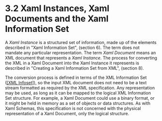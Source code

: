 <html dir="LTR" xmlns:mshelp="http://msdn.microsoft.com/mshelp" xmlns:ddue="http://ddue.schemas.microsoft.com/authoring/2003/5" xmlns:xlink="http://www.w3.org/1999/xlink" xmlns:tool="http://www.microsoft.com/tooltip"><body><input type="hidden" id="userDataCache" class="userDataStyle"><input type="hidden" id="hiddenScrollOffset"><img id="dropDownImage" style="display:none; height:0; width:0;" src="../local/drpdown.gif"><img id="dropDownHoverImage" style="display:none; height:0; width:0;" src="../local/drpdown_orange.gif"><img id="collapseImage" style="display:none; height:0; width:0;" src="../local/collapse.gif"><img id="expandImage" style="display:none; height:0; width:0;" src="../local/exp.gif"><img id="collapseAllImage" style="display:none; height:0; width:0;" src="../local/collall.gif"><img id="expandAllImage" style="display:none; height:0; width:0;" src="../local/expall.gif"><img id="copyImage" style="display:none; height:0; width:0;" src="../local/copycode.gif"><img id="copyHoverImage" style="display:none; height:0; width:0;" src="../local/copycodeHighlight.gif"><div id="header"><h1 class="heading">3.2 Xaml Instances, Xaml Documents and the Xaml Information Set</h1></div><div id="mainSection"><div id="mainBody"><div id="allHistory" class="saveHistory" onsave="saveAll()" onload="loadAll()"></div>




<p xmlns:wsd="http://wsdev.schemas.microsoft.com/authoring/2008/2" xmlns:msxsl="urn:schemas-microsoft-com:xslt" xmlns:script="urn:script" xmlns:build="urn:build">
<div id="sectionSection0" class="section" name="collapseableSection"><content xmlns="http://ddue.schemas.microsoft.com/authoring/2003/5" xmlns:wsd="http://wsdev.schemas.microsoft.com/authoring/2008/2" xmlns:msxsl="urn:schemas-microsoft-com:xslt" xmlns:script="urn:script" xmlns:build="urn:build">
				</content></div><div id="sectionSection1" class="section" name="collapseableSection"><content xmlns="http://ddue.schemas.microsoft.com/authoring/2003/5" xmlns:wsd="http://wsdev.schemas.microsoft.com/authoring/2008/2" xmlns:msxsl="urn:schemas-microsoft-com:xslt" xmlns:script="urn:script" xmlns:build="urn:build">
					<p xmlns="">A <i>Xaml Instance</i> is a structured set of information, made up of the elements described in <mshelp:link keywords="777958b9-a118-4747-94cf-6f138abc56ef" tabindex="0">"Xaml Information Set", (section </mshelp:link><mshelp:link keywords="777958b9-a118-4747-94cf-6f138abc56ef" tabindex="0">6</mshelp:link><mshelp:link keywords="777958b9-a118-4747-94cf-6f138abc56ef" tabindex="0">)</mshelp:link>. The term does not mandate any particular representation. The term <i>Xaml Document</i> means an XML document that represents a <i>Xaml Instance</i>. The process for converting the XML in a Xaml Document into the Xaml Instance it represents is described in <mshelp:link keywords="7f981ea2-e0b7-494a-9932-ff8181f0311e" tabindex="0">"Creating a Xaml Information Set from XML", (section </mshelp:link><mshelp:link keywords="7f981ea2-e0b7-494a-9932-ff8181f0311e" tabindex="0">8</mshelp:link><mshelp:link keywords="7f981ea2-e0b7-494a-9932-ff8181f0311e" tabindex="0">)</mshelp:link>.</p>
					<p xmlns="">The conversion process is defined in terms of the XML Information Set (<a href="http://go.microsoft.com/fwlink/?LinkId=95109" alt="" target="_blank"><linktext xmlns="http://ddue.schemas.microsoft.com/authoring/2003/5">[XML Infoset]</linktext></a>), so the input XML document does not need to be a text stream formatted as required by the XML specification. Any representation may be used, as long as it can be mapped to the logical XML Information Set structure. For example, a Xaml Document could use a binary format, or it might be held in memory as a set of objects or data structures. As with Xaml Schemas, this specification is not concerned with the physical representation of a Xaml Document, only the logical structure.</p>
				</content></div><!--[if gte IE 5]>
			<tool:tip element="languageFilterToolTip" avoidmouse="false"/>
		<![endif]--></div><a name="feedback"></a><span></span></div></body></html>